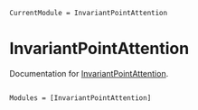 ```@meta
CurrentModule = InvariantPointAttention
```

# InvariantPointAttention

Documentation for [InvariantPointAttention](https://github.com/murrellb/InvariantPointAttention.jl).

```@index
```

```@autodocs
Modules = [InvariantPointAttention]
```
